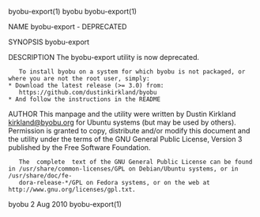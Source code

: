 byobu-export(1)								     byobu							       byobu-export(1)

NAME
       byobu-export - DEPRECATED

SYNOPSIS
       byobu-export

DESCRIPTION
       The byobu-export utility is now deprecated.

       To install byobu on a system for which byobu is not packaged, or where you are not the root user, simply:
	* Download the latest release (>= 3.0) from:
	   https://github.com/dustinkirkland/byobu
	* And follow the instructions in the README

AUTHOR
       This  manpage  and  the	utility	 were  written	by Dustin Kirkland <kirkland@byobu.org> for Ubuntu systems (but may be used by others).	 Permission is
       granted to copy, distribute and/or modify this document and the utility under the terms of the GNU General Public License, Version 3 published  by  the
       Free Software Foundation.

       The  complete  text of the GNU General Public License can be found in /usr/share/common-licenses/GPL on Debian/Ubuntu systems, or in /usr/share/doc/fe‐
       dora-release-*/GPL on Fedora systems, or on the web at http://www.gnu.org/licenses/gpl.txt.

byobu									  2 Aug 2010							       byobu-export(1)
